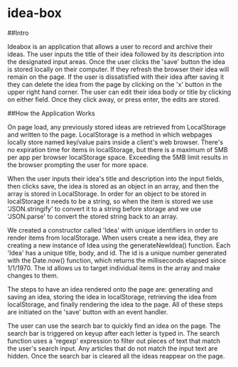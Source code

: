 # idea-box

##Intro

Ideabox is an application that allows a user to record and archive their ideas. The user inputs the title of their idea followed by its description into the designated input areas. Once the user clicks the 'save' button the idea is stored locally on their computer. If they refresh the browser their idea will remain on the page. If the user is dissatisfied with their idea after saving it they can delete the idea from the page by clicking on the 'x' button in the upper right hand corner. The user can edit their idea body or title by clicking on either field. Once they click away, or press enter, the edits are stored.

##How the Application Works

On page load, any previously stored ideas are retrieved from LocalStorage and written to the page. LocalStorage is a method in which webpages locally store named key/value pairs inside a client's web browser. There's no expiration time for items in localStorage, but there is a maximum of 5MB per app per browser localStorage space. Exceeding the 5MB limit results in the browser prompting the user for more space.  

When the user inputs their idea's title and description into the input fields, then clicks save, the idea is stored as an object in an array, and then the array is stored in LocalStorage. In order for an object to be stored in localStorage it needs to be a string, so when the item is stored we use 'JSON.stringify' to convert it to a string before storage and we use 'JSON.parse' to convert the stored string back to an array.  

We created a constructor called 'Idea' with unique identifiers in order to render items from localStorage. When users create a new idea, they are creating a new instance of Idea using the generateNewIdea() function.   Each 'Idea' has a unique title, body, and id. The id is a unique number generated with the Date.now() function, which returns the milliseconds elapsed since 1/1/1970. The id allows us to target individual items in the array and make changes to them.    

The steps to have an idea rendered onto the page are: generating and saving an idea, storing the idea in localStorage, retrieving the idea from localStorage, and finally rendering the idea to the page. All of these steps are initiated on the 'save' button with an event handler.  

The user can use the search bar to quickly find an idea on the page. The search bar is triggered on keyup after each letter is typed in. The search function uses a 'regexp' expression to filter out pieces of text that match the user's search input. Any articles that do not match the input text are hidden. Once the search bar is cleared all the ideas reappear on the page.
